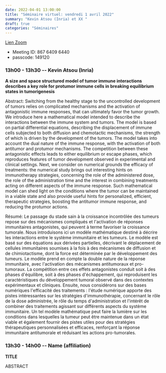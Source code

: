 ```yaml
---
date: 2022-04-01 13:00:00
title: "Séminaire virtuel: vendredi 1 avril 2022"
summary: "Kevin Atsou (Inria) et XX "
draft: true
categories: "Séminaires"
---
```




[Lien Zoom](https://u-bordeaux-fr.zoom.us/j/86764096440?pwd=b01qOG04RTMvRWNOVHBYR1ZIbkVaUT09)
* Meeting ID: 867 6409 6440
* passcode: 149120 


### 13h00 - 13h30 -- Kevin Atsou (Inria)

**A size and space structured model of tumor immune interactions describes a key role for protumor immune cells in breaking equilibrium states in tumorigenesis**

Abstract:
Switching from the healthy stage to the uncontrolled development of tumors relies on complicated mechanisms and the activation of antagonistic immune responses, that can ultimately favor the tumor growth. We introduce here a mathematical model intended to describe the interactions between the immune system and tumors. The model is based on partial differential equations, describing the displacement of immune cells subjected to both diffusion and chemotactic mechanisms, the strength of which is driven by the development of the tumors. The model takes into account the dual nature of the immune response, with the activation of both antitumor and protumor mechanisms. The competition between these antagonistic effects leads to either equilibrium or escape phases, which reproduces features of tumor development observed in experimental and clinical settings. Next, we consider on numerical grounds the efficacy of treatments: the numerical study brings out interesting hints on immunotherapy strategies, concerning the role of the administered dose, the role of the administration time and the interest in combining treatments acting on different aspects of the immune response. Such mathematical model can shed light on the conditions where the tumor can be maintained in a viable state and also provide useful hints for personalized, efficient, therapeutic strategies, boosting the antitumor immune response, and reducing the protumor actions.

Résumé:
Le passage du stade sain à la croissance incontrôlée des tumeurs repose sur des mécanismes compliqués et l'activation de réponses immunitaires antagonistes, qui peuvent à terme favoriser la croissance tumorale. Nous introduisons ici un modèle mathématique destiné à décrire les interactions entre le système immunitaire et les tumeurs. Le modèle est basé sur des équations aux dérivées partielles, décrivant le déplacement de cellules immunitaires soumises à la fois à des mécanismes de diffusion et de chimiotactisme, dont la force est déterminée par le développement des tumeurs. Le modèle prend en compte la double nature de la réponse immunitaire, avec l'activation des mécanismes antitumoraux et pro-tumoraux. La compétition entre ces effets antagonistes conduit soit à des phases d'équilibre, soit à des phases d'échappement, qui reproduisent les caractéristiques du développement tumoral observé dans des contextes expérimentaux et cliniques. Ensuite, nous considérons sur des bases numériques l'efficacité des traitements : l'étude numérique apporte des pistes intéressantes sur les stratégies d'immunothérapie, concernant le rôle de la dose administrée, le rôle du temps d'administration et l'intérêt de combiner des traitements agissant sur différents aspects du système immunitaire. Un tel modèle mathématique peut faire la lumière sur les conditions dans lesquelles la tumeur peut être maintenue dans un état viable et également fournir des pistes utiles pour des stratégies thérapeutiques personnalisées et efficaces, renforçant la réponse immunitaire antitumorale et réduisant les actions pro-tumorales.

### 13h30 - 14h00 -- Name (affiliation)

**TITLE**

ABSTRACT
